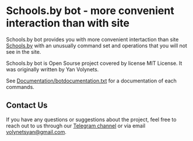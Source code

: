 # Schools.by bot - more convenient interaction than with site


Schools.by bot provides you with more convenient intertaction than site [Schools.by](https://schools.by) with an unusually command set and operations that you will not see in the site.

Schools.by bot is Open Sourse project covered by license MIT License. It was originally written by Yan Volynets.

See [Documentation/botdocumentation.txt](https://github.com/YanVolynets/Schools.by/blob/master/botdocumentation.txt) for a documentation of each commands.


## Contact Us

If you have any questions or suggestions about the project, feel free to reach out to us through our [Telegram channel](https://t.me/schoolsbysup) or via email [volynetsyan@gmail.com](volynetsyan@gmail.com).
